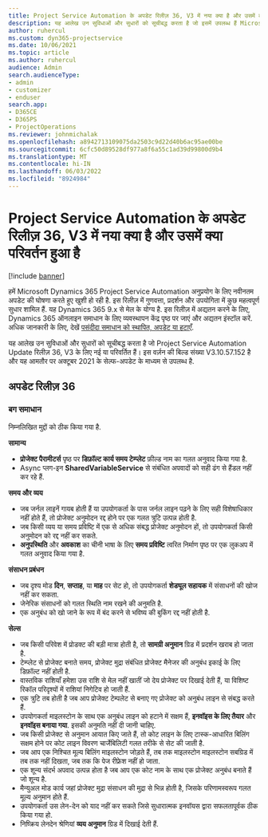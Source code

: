 ```yaml
---
title: Project Service Automation के अपडेट रिलीज़ 36, V3 में नया क्या है और उसमें क्या परिवर्तन हुआ है
description: यह आलेख उन सुविधाओं और सुधारों को सूचीबद्ध करता है जो इसमें उपलब्ध हैं Microsoft Dynamics 365 Project Service Automation अद्यतन रिलीज़ 36, V3.
author: ruhercul
ms.custom: dyn365-projectservice
ms.date: 10/06/2021
ms.topic: article
ms.author: ruhercul
audience: Admin
search.audienceType:
- admin
- customizer
- enduser
search.app:
- D365CE
- D365PS
- ProjectOperations
ms.reviewer: johnmichalak
ms.openlocfilehash: a8942713109075da2503c9d22d40b6ac95ae00be
ms.sourcegitcommit: 6cfc50d89528df977a8f6a55c1ad39d99800d9b4
ms.translationtype: MT
ms.contentlocale: hi-IN
ms.lasthandoff: 06/03/2022
ms.locfileid: "8924984"
---
```

# <a name="whats-new-or-changed-in-project-service-automation-update-release-36-v3"></a>Project Service Automation के अपडेट रिलीज़ 36, V3 में नया क्या है और उसमें क्या परिवर्तन हुआ है

[!include [banner](../includes/psa-now-project-operations.md)]

हमें Microsoft Dynamics 365 Project Service Automation अनुप्रयोग के लिए नवीनतम अपडेट की घोषणा करते हुए खुशी हो रही है. इस रिलीज़ में गुणवत्ता, प्रदर्शन और उपयोगिता में कुछ महत्वपूर्ण सुधार शामिल हैं. यह Dynamics 365 9.x से मेल के योग्य है. इस रिलीज़ में अद्यतन करने के लिए, Dynamics 365 ऑनलाइन समाधान के लिए व्यवस्थापन केंद्र पृष्ठ पर जाएं और अद्यतन इंस्टॉल करें. अधिक जानकारी के लिए, देखें [पसंदीदा समाधान को स्थापित, अपडेट या हटाएँ](/power-platform/admin/install-remove-preferred-solution).

यह आलेख उन सुविधाओं और सुधारों को सूचीबद्ध करता है जो Project Service Automation Update रिलीज़ 36, V3 के लिए नई या परिवर्तित हैं। इस वर्ज़न की बिल्ड संख्या V3.10.57.152 है और यह आमतौर पर अक्टूबर 2021 के सेल्फ-अपडेट के माध्यम से उपलब्ध है.

## <a name="update-release-36"></a>अपडेट रिलीज़ 36

### <a name="bug-fixes"></a>बग समाधान

निम्नलिखित मुद्दों को ठीक किया गया है.

**सामान्य**
- **प्रोजेक्ट पैरामीटर्स** पृष्ठ पर **डिफ़ॉल्ट कार्य समय टेम्प्लेट** फ़ील्ड नाम का गलत अनुवाद किया गया है.
- Async प्लग-इन **SharedVariableService** से संबंधित अपवादों को सही ढंग से हैंडल नहीं कर रहे हैं.

**समय और व्यय**
- जब जर्नल लाइनें गायब होती हैं या उपयोगकर्ता के पास जर्नल लाइन पढ़ने के लिए सही विशेषाधिकार नहीं होते हैं, तो प्रोजेक्ट अनुमोदन रद्द होने पर एक गलत त्रुटि उत्पन्न होती है.
- जब किसी व्यय या समय प्रविष्टि में एक से अधिक संबद्ध प्रोजेक्ट अनुमोदन हों, तो उपयोगकर्ता किसी अनुमोदन को रद्द नहीं कर सकते.
- **अनुपस्थिति** और **अवकाश** का चीनी भाषा के लिए **समय प्रविष्टि** त्वरित निर्माण पृष्ठ पर एक लुकअप में गलत अनुवाद किया गया है.

**संसाधन प्रबंधन**
- जब दृश्य मोड **दिन**, **सप्ताह**, या **माह** पर सेट हो, तो उपयोगकर्ता **शेड्यूल सहायक** में संसाधनों की खोज नहीं कर सकता.
- जेनेरिक संसाधनों को गलत स्थिति नाम रखने की अनुमति है. 
- एक अनुबंध को खो जाने के रूप में बंद करने से भविष्य की बुकिंग रद्द नहीं होती है.

**सेल्स**
- जब किसी परिवेश में प्रोडक्ट की बड़ी मात्रा होती है, तो **सामग्री अनुमान** ग्रिड में प्रदर्शन खराब हो जाता है.
- टेम्प्लेट से प्रोजेक्ट बनाते समय, प्रोजेक्ट मुद्रा संबंधित प्रोजेक्ट मैनेजर की अनुबंध इकाई के लिए डिफ़ॉल्ट नहीं होती है.
- वास्तविक राशियाँ हमेशा उस राशि से मेल नहीं खातीं जो देय प्रोजेक्ट पर दिखाई देती हैं, या विशिष्ट रिकॉल परिदृश्यों में राशियां निगेटिव हो जाती हैं.
- एक त्रुटि तब होती है जब आप प्रोजेक्ट टेम्पलेट से बनाए गए प्रोजेक्ट को अनुबंध लाइन से संबद्ध करते हैं.
- उपयोगकर्ता माइलस्टोन के साथ एक अनुबंध लाइन को हटाने में सक्षम हैं, **इनवॉइस के लिए तैयार** और **इनवॉइस बनाया गया**. इसकी अनुमति नहीं दी जानी चाहिए.
- जब किसी प्रोजेक्ट से अनुमान आयात किए जाते हैं, तो कोट लाइन के लिए टास्क-आधारित बिलिंग सक्षम होने पर कोट लाइन विवरण चार्जेबिलिटी गलत तरीके से सेट की जाती है.
- जब आप एक निश्चित मूल्य बिलिंग माइलस्टोन जोड़ते हैं, तब तक माइलस्टोन माइलस्टोन सबग्रिड में तब तक नहीं दिखता, जब तक कि पेज रीफ्रेश नहीं हो जाता.
- एक शून्य संदर्भ अपवाद उत्पन्न होता है जब आप एक कोट नाम के साथ एक प्रोजेक्ट अनुबंध बनाते हैं जो शून्य है.
- मैन्युअल मोड कार्य जहां प्रोजेक्ट मुद्रा संसाधन की मुद्रा से भिन्न होती है, जिसके परिणामस्वरूप गलत मूल्य अनुमान होते हैं.
- उपयोगकर्ता उस लेन-देन को याद नहीं कर सकते जिसे सुधारात्मक इनवॉयस द्वारा सफलतापूर्वक ठीक किया गया हो.
- निष्क्रिय लेनदेन श्रेणियां **व्यय अनुमान** ग्रिड में दिखाई देती हैं.



